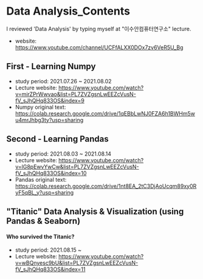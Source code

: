 # Data Analysis_Contents 
 I reviewed 'Data Analysis' by typing myself at "이수안컴퓨터연구소" lecture.
- website: https://www.youtube.com/channel/UCFfALXX0DOx7zv6VeR5U_Bg

## First - Learning Numpy 
* study period: 2021.07.26 ~ 2021.08.02
* Lecture website: https://www.youtube.com/watch?v=mirZPrWwvao&list=PL7ZVZgsnLwEEZcVusN-fV_sJhQHq833OS&index=9
* Numpy original text: https://colab.research.google.com/drive/1qEBbLwNJ0FZA6h1BWHm5wu4mrJhbg3ty?usp=sharing

## Second - Learning Pandas
* study period: 2021.08.03 ~ 2021.08.14
* Lecture website: https://www.youtube.com/watch?v=lG8pEwvYwCw&list=PL7ZVZgsnLwEEZcVusN-fV_sJhQHq833OS&index=10
* Pandas original text: https://colab.research.google.com/drive/1nt8EA_2tC3DjAoUcqm89xy0RyF5qBL_y?usp=sharing

## "Titanic" Data Analysis & Visualization (using Pandas & Seaborn)
#### Who survived the Titanic?
* study period: 2021.08.15 ~ 
* Lecture website: https://www.youtube.com/watch?v=wBQnyesc9bU&list=PL7ZVZgsnLwEEZcVusN-fV_sJhQHq833OS&index=11


